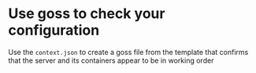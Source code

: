 # Use goss to check your configuration

Use the `context.json` to create a goss file from the template that confirms
that the server and its containers appear to be in working order
